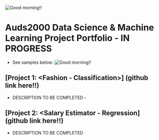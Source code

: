 ![Good morning!!](/projects_website/github_site_gm1.png)
# Auds2000 Data Science & Machine Learning Project Portfolio - IN PROGRESS
* See samples below:
![Good morning!!](/projects_website/github_site_gm1.png)

## [Project 1: <Fashion - Classification>] (github link here!!)
* DESCRIPTION TO BE COMPLETED - 
    
## [Project 2: <Salary Estimator - Regression] (github link here!!)
* DESCRIPTION TO BE COMPLETED

